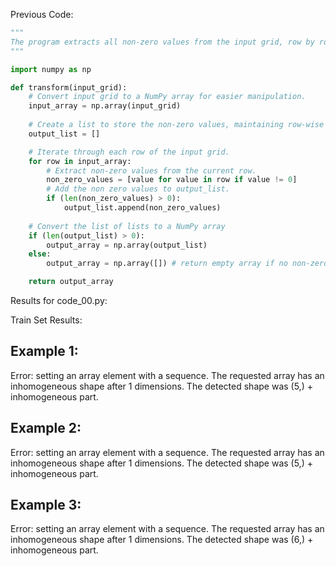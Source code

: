 
Previous Code:
```python
"""
The program extracts all non-zero values from the input grid, row by row, preserving their original left-to-right order, and then arranges these extracted values into a new, smaller grid. The empty (zero-valued) cells are discarded.
"""

import numpy as np

def transform(input_grid):
    # Convert input grid to a NumPy array for easier manipulation.
    input_array = np.array(input_grid)
    
    # Create a list to store the non-zero values, maintaining row-wise order.
    output_list = []

    # Iterate through each row of the input grid.
    for row in input_array:
        # Extract non-zero values from the current row.
        non_zero_values = [value for value in row if value != 0]
        # Add the non zero values to output_list.
        if (len(non_zero_values) > 0):
            output_list.append(non_zero_values)
        
    # Convert the list of lists to a NumPy array
    if (len(output_list) > 0):
        output_array = np.array(output_list)
    else:
        output_array = np.array([]) # return empty array if no non-zero elements

    return output_array
```
Results for code_00.py:

Train Set Results:

## Example 1:
Error: setting an array element with a sequence. The requested array has an inhomogeneous shape after 1 dimensions. The detected shape was (5,) + inhomogeneous part.

## Example 2:
Error: setting an array element with a sequence. The requested array has an inhomogeneous shape after 1 dimensions. The detected shape was (5,) + inhomogeneous part.

## Example 3:
Error: setting an array element with a sequence. The requested array has an inhomogeneous shape after 1 dimensions. The detected shape was (6,) + inhomogeneous part.
